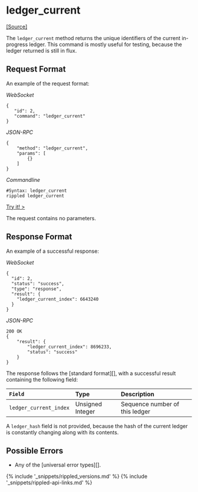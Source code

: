 # ledger_current
[[Source]<br>](https://github.com/ripple/rippled/blob/master/src/ripple/rpc/handlers/LedgerCurrent.cpp "Source")

The `ledger_current` method returns the unique identifiers of the current in-progress ledger. This command is mostly useful for testing, because the ledger returned is still in flux.

## Request Format

An example of the request format:

<!-- MULTICODE_BLOCK_START -->

*WebSocket*

```
{
   "id": 2,
   "command": "ledger_current"
}
```

*JSON-RPC*

```
{
    "method": "ledger_current",
    "params": [
        {}
    ]
}
```

*Commandline*

```
#Syntax: ledger_current
rippled ledger_current
```

<!-- MULTICODE_BLOCK_END -->

[Try it! >](websocket-api-tool.html#ledger-current)

The request contains no parameters.


## Response Format
An example of a successful response:

<!-- MULTICODE_BLOCK_START -->

*WebSocket*

```
{
  "id": 2,
  "status": "success",
  "type": "response",
  "result": {
    "ledger_current_index": 6643240
  }
}
```

*JSON-RPC*

```
200 OK
{
    "result": {
        "ledger_current_index": 8696233,
        "status": "success"
    }
}
```

<!-- MULTICODE_BLOCK_END -->

The response follows the [standard format][], with a successful result containing the following field:

| `Field`                | Type             | Description                    |
|:-----------------------|:-----------------|:-------------------------------|
| `ledger_current_index` | Unsigned Integer | Sequence number of this ledger |

A `ledger_hash` field is not provided, because the hash of the current ledger is constantly changing along with its contents.

## Possible Errors

* Any of the [universal error types][].


{% include '_snippets/rippled_versions.md' %}
{% include '_snippets/rippled-api-links.md' %}
